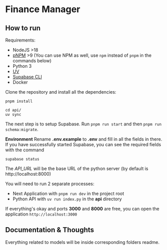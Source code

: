 # Finance Manager

## How to run

Requirements:

- NodeJS >18
- [pNPM](https://pnpm.io/) >9 (You can use NPM as well, use `npm` instead of `pnpm` in the commands below)
- Python 3
- [UV](https://github.com/astral-sh/uv)
- [Supabase CLI](https://supabase.com/docs/guides/local-development/cli/getting-started)
- Docker

Clone the repository and install all the dependencies:

```shell
pnpm install

cd api/
uv sync
```

The next step is to setup Supabase. Run `pnpm run start` and then `pnpm run schema:migrate`.

**Environment**
Rename **.env.example** to **.env** and fill in all the fields in there. If you have successfully started Supabase, you can see the required fields with the command

```shell
supabase status
```

The _API_URL_ will be the base URL of the python server (by default is http://localhost:8000)

You will need to run 2 separate processes:

- Next Application with `pnpm run dev` in the project root
- Python API with `uv run index.py` in the **api** directory

If everything's okay and ports **3000** and **8000** are free, you can open the application `http://localhost:3000`

## Documentation & Thoughts

Everything related to models will be inside corresponding folders readme.
